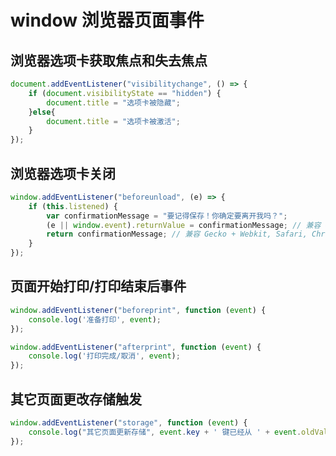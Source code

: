 # window 浏览器页面事件

## 浏览器选项卡获取焦点和失去焦点

<WindowVisibilityState></WindowVisibilityState>

```js
document.addEventListener("visibilitychange", () => {
    if (document.visibilityState == "hidden") {
        document.title = "选项卡被隐藏";
    }else{
        document.title = "选项卡被激活";
    }
});
```

## 浏览器选项卡关闭

<WindowEventChange></WindowEventChange>

```js
window.addEventListener("beforeunload", (e) => {
    if (this.listened) {
        var confirmationMessage = "要记得保存！你确定要离开我吗？";
        (e || window.event).returnValue = confirmationMessage; // 兼容 Gecko + IE
        return confirmationMessage; // 兼容 Gecko + Webkit, Safari, Chrome
    }
});
```

## 页面开始打印/打印结束后事件

<WindowBeforePrint></WindowBeforePrint>

```js
window.addEventListener("beforeprint", function (event) {
    console.log('准备打印', event);
});

window.addEventListener("afterprint", function (event) {
    console.log('打印完成/取消', event);
});
```

## 其它页面更改存储触发

<WindowEventStorage></WindowEventStorage>

```js
window.addEventListener("storage", function (event) {
    console.log("其它页面更新存储", event.key + ' 键已经从 ' + event.oldValue + ' 改变为 ' + event.newValue + '.');
});
```